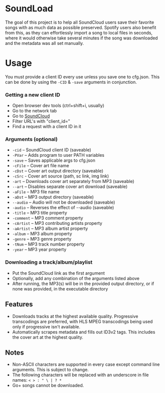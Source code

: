 # SoundLoad
The goal of this project is to help all SoundCloud users save their favorite songs 
with as much data as possible preserved. Spotify users also benefit from this, as 
they can effortlessly import a song to local files in seconds, where it would otherwise 
take several minutes if the song was downloaded and the metadata was all set manually.

# Usage
You must provide a client ID every use unless you save one to cfg.json. This can be done 
by using the `-CID` & `-save` arguments in conjunction.

### Getting a new client ID
- Open browser dev tools (ctrl+shift+i, usually)
- Go to the network tab
- Go to [SoundCloud](https://soundcloud.com)
- Filter URL's with "client_id="
- Find a request with a client ID in it

### Arguments (optional)
- `-cid` – SoundCloud client ID (saveable)
- `-PVar` – Adds program to user PATH variables
- `-save` – Saves applicable args to cfg.json
- `-cFile` – Cover art file name
- `-cDst` – Cover art output directory (saveable)
- `-cSrc` - Cover art source (path, sc link, img link)
- `-art` – Downloads cover art separately from MP3 (saveable)
- `--art` – Disables separate cover art download (saveable)
- `-aFile` – MP3 file name
- `-aDst` – MP3 output directory (saveable)
- `--audio` – Audio will not be downloaded (saveable)
- `-audio` – Reverses the effect of --audio (saveable)
- `-title` – MP3 title property
- `-comment` – MP3 comment property
- `-cArtist` – MP3 contributing artists property
- `-aArtist` – MP3 album artist property
- `-album` – MP3 album property
- `-genre` – MP3 genre property
- `-tNum` – MP3 track number property
- `-year` – MP3 year property

### Downloading a track/album/playlist
- Put the SoundCloud link as the first argument
- Optionally, add any combination of the arguments listed above
- After running, the MP3(s) will be in the provided output directory, or if none was provided, in the executable directory

## Features
- Downloads tracks at the highest available quality. Progressive transcodings are
preferred, with HLS MPEG transcodings being used only if progressive isn't available.
- Automatically scrapes metadata and fills out ID3v2 tags. This includes the cover art at the 
highest quality.

## Notes
- Non-ASCII characters are supported in every case except command line arguments. This is subject to change.
- The following characters will be replaced with an underscore in file names: `< > : " \ | ? *`
- Go+ songs cannot be downloaded.